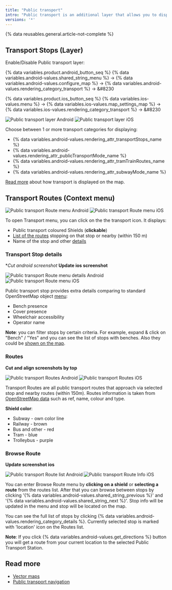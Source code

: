 ```yaml
---
title: "Public transport"
intro: "Public transport is an additional layer that allows you to display transport routes and stops on the map, to check detailed information about them and to navigate."
versions: '*'
---
```


{% data reusables.general.article-not-complete %}

## Transport Stops (Layer)

Enable/Disable Public transport layer:

{% data variables.product.android_button_seq %} {% data variables.android-values.shared_string_menu %} → {% data variables.android-values.configure_map %} → {% data variables.android-values.rendering_category_transport %} → &#8230

{% data variables.product.ios_button_seq %} {% data variables.ios-values.menu %} → {% data variables.ios-values.map_settings_map %} → {% data variables.ios-values.rendering_category_transport %} → &#8230

![Public transport layer Android](/assets/images/map/pt_layer_android.png) ![Public transport layer iOS](/assets/images/map/pt_layer_ios.png) 

Choose between 1 or more transport categories for displaying:
- {% data variables.android-values.rendering_attr_transportStops_name %}
- {% data variables.android-values.rendering_attr_publicTransportMode_name %}
- {% data variables.android-values.rendering_attr_tramTrainRoutes_name %}
- {% data variables.android-values.rendering_attr_subwayMode_name %}

[Read more](/osmand/map/vector-maps#transport) about how transport is displayed on the map.

## Transport Routes (Context menu)

![Public transport Route menu Android](/assets/images/map/pt_routemenu_android.png) ![Public transport Route menu iOS](/assets/images/map/pt_routemenu_ios.png)

To open Transport menu, you can click on the the transport icon. It displays:
- Public transport coloured Shields (**clickable**)
- [List of the routes](#routes) stopping on that stop or nearby (within 150 m)
- Name of the stop and other [details](#transport-stop-details)

### Transport Stop details

**Cut android screenshot*
**Update ios screenshot** 

![Public transport Route menu details Android](/assets/images/map/pt_routemenu_details_android.png) ![Public transport Route menu iOS](/assets/images/map/pt_routemenu_details_ios.png)

Public transport stop provides extra details comparing to standard OpenStreetMap object [menu](/osmand/map/map-context-menu#details):
- Bench presence
- Cover presence
- Wheelchair accessibility
- Operator name

**Note**: you can filter stops by certain criteria. For example, expand & click on "Bench" / "Yes" and you can see the list of stops with benches. Also they could be [shown on the map](/osmand/map/point-layers-on-map#search-results-poi-on-the-map).


### Routes 

**Cut and align screenshots by top** 

![Public transport Routes Android](/assets/images/map/pt_routes_android.png) ![Public transport Routes iOS](/assets/images/map/pt_routes_ios.png) 

Transport Routes are all public transport routes that approach via selected stop and nearby routes (within 150m). Routes information is taken from [OpenStreetMap data](https://wiki.openstreetmap.org/wiki/Public_transport) such as ref, name, colour and type.

**Shield color**:
- Subway - own color line 
- Railway - brown
- Bus and other - red
- Tram - blue
- Trolleybus - purple

### Browse Route

**Update screenshot ios**

![Public transport Route list Android](/assets/images/map/pt_route_list_android.png)  ![Public transport Route Info iOS](/assets/images/map/pt_route_info_ios.png) 

You can enter Browse Route menu by **clicking on a shield** or **selecting a route** from the routes list. After that you can browse between stops by clicking  '{% data variables.android-values.shared_string_previous %}' and '{% data variables.android-values.shared_string_next %}'. Stop info will be updated in the menu and stop will be located on the map.

You can see the full list of stops by clicking {% data variables.android-values.rendering_category_details %}. Currently selected stop is marked with 'location' icon on the Routes list.

**Note**: If you click {% data variables.android-values.get_directions %} button you will get a route from your current location to the selected Public Transport Station.

## Read more

- [Vector maps](osmand/map/vector-maps) 
- [Public transport navigation](/osmand/navigation/public-transport-navigation)
  

